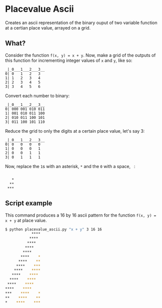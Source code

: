 # Placevalue Ascii

Creates an ascii representation of the binary ouput of two variable function at a certian place value, arrayed on a grid.

## What?
Consider the function `f(x, y) = x + y`.
Now, make a grid of the outputs of this function for incrementing integer values of `x` and `y`, like so:
```
_|_0___1___2___3__
0| 0   1   2   3
1| 1   2   3   4 
2| 2   3   4   5
3| 3   4   5   6
```

Convert each number to binary:
```
_|_0___1___2___3__
0| 000 001 010 011
1| 001 010 011 100 
2| 010 011 100 101
3| 011 100 101 110
```

Reduce the grid to only the digits at a certain place value, let's say 3:
```
_|_0___1___2___3__
0| 0   0   0   0
1| 0   0   0   1 
2| 0   0   1   1
3| 0   1   1   1
```

Now, replace the `1`s with an asterisk, `*` and the `0` with a space, ` `:
```
    
   *
  **
 ***
```

## Script example
This command produces a 16 by 16 ascii pattern for the function `f(x, y) = x + y` at place value.
``` bash
$ python placevalue_ascii.py "x + y" 3 16 16
            ****
           **** 
          ****  
         ****   
        ****    
       ****    *
      ****    **
     ****    ***
    ****    ****
   ****    **** 
  ****    ****  
 ****    ****   
****    ****    
***    ****    *
**    ****    **
*    ****    ***
```

